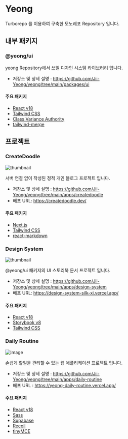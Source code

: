 # Yeong

Turborepo 를 이용하여 구축한 모노레포 Repository 입니다.

## 내부 패키지

### @yeong/ui

yeong Repository에서 쓰일 디자인 시스템 라이브러리 입니다.

- 저장소 및 상세 설명 : https://github.com/Jii-Yeong/yeong/tree/main/packages/ui

#### 주요 패키지

- [React v18](https://ko.react.dev/)
- [Tailwind CSS](https://tailwindcss.com/)
- [Class Variance Authority](https://cva.style/docs)
- [tailwind-merge](https://github.com/dcastil/tailwind-merge)

## 프로젝트

### CreateDoodle

![thumbnail](https://4rwpwj6q9lf5hlkz.public.blob.vercel-storage.com/common/images/readme_thumbnail-JOGQ0zTn8dchP7mKKD7M6yHrcjXne4.png)

서버 연결 없이 작성된 정적 개인 블로그 프로젝트 입니다.

- 저장소 및 상세 설명 : https://github.com/Jii-Yeong/yeong/tree/main/apps/createdoodle
- 배포 URL: https://createdoodle.dev/

#### 주요 패키지

- [Next.js](https://nextjs.org/)
- [Tailwind CSS](https://tailwindcss.com/)
- [react-markdown](https://github.com/remarkjs/react-markdown)

### Design System

![thumbnail](https://4rwpwj6q9lf5hlkz.public.blob.vercel-storage.com/common/images/design-system-thumbnail-REGwOM8TFcWeHkRquCunBhwpiNyEX2.PNG)

@yeong/ui 패키지의 UI 스토리북 문서 프로젝트 입니다.

- 저장소 및 상세 설명 : https://github.com/Jii-Yeong/yeong/tree/main/apps/design-system
- 배포 URL: https://design-system-silk-xi.vercel.app/

#### 주요 패키지

- [React v18](https://ko.react.dev/)
- [Storybook v8](https://storybook.js.org/)
- [Tailwind CSS](https://tailwindcss.com/)

### Daily Routine

![image](https://github.com/user-attachments/assets/ffb68c6c-ff1d-45e6-b9c9-b3f984feff1c)

손쉽게 할일을 관리할 수 있는 웹 애플리케이션 프로젝트 입니다.

- 저장소 및 상세 설명 : https://github.com/Jii-Yeong/yeong/tree/main/apps/daily-routine
- 배포 URL : https://yeong-daily-routine.vercel.app/

#### 주요 패키지

- [React v18](https://ko.react.dev/)
- [Sass](https://sass-lang.com/)
- [Supabase](https://supabase.com/)
- [Recoil](https://recoiljs.org/ko/)
- [tinyMCE](https://www.tiny.cloud/)
